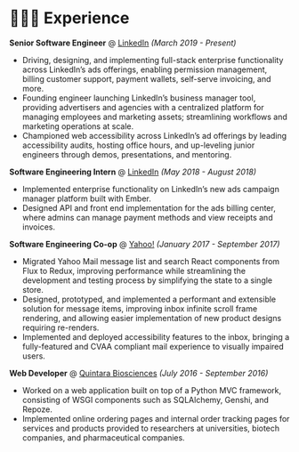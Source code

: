 # 👨🏻‍💻 Experience

**Senior Software Engineer** @ [LinkedIn](https://www.linkedin.com/) _(March 2019 - Present)_
- Driving, designing, and implementing full-stack enterprise functionality across LinkedIn’s ads offerings, enabling permission management, billing customer support, payment wallets, self-serve invoicing, and more. 
- Founding engineer launching LinkedIn’s business manager tool, providing advertisers and agencies with a centralized platform for managing employees and marketing assets; streamlining workflows and marketing operations at scale. 
- Championed web accessibility across LinkedIn’s ad offerings by leading accessibility audits, hosting office hours, and up-leveling junior engineers through demos, presentations, and mentoring. 

**Software Engineering Intern** @ [LinkedIn](https://www.linkedin.com/) _(May 2018 - August 2018)_
- Implemented enterprise functionality on LinkedIn’s new ads campaign manager platform built with Ember.
- Designed API and front end implementation for the ads billing center, where admins can manage payment methods and view receipts and invoices.

**Software Engineering Co-op** @ [Yahoo!](https://www.yahoo.com/) _(January 2017 - September 2017)_
- Migrated Yahoo Mail message list and search React components from Flux to Redux, improving performance while streamlining the development and testing process by simplifying the state to a single store.
- Designed, prototyped, and implemented a performant and extensible solution for message items, improving inbox infinite scroll frame rendering, and allowing easier implementation of new product designs requiring re-renders.
- Implemented and deployed accessibility features to the inbox, bringing a fully-featured and CVAA compliant mail experience to visually impaired users.

**Web Developer** @ [Quintara Biosciences](https://www.quintarabio.com/) _(July 2016 - September 2016)_
- Worked on a web application built on top of a Python MVC framework, consisting of WSGI components such as SQLAlchemy, Genshi, and Repoze.
- Implemented online ordering pages and internal order tracking pages for services and products provided to researchers at universities, biotech companies, and pharmaceutical companies.